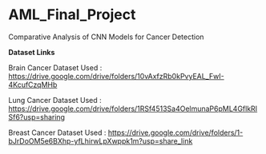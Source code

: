 # AML_Final_Project
Comparative Analysis of CNN Models for Cancer Detection

**Dataset Links**

Brain Cancer Dataset Used : https://drive.google.com/drive/folders/10vAxfzRb0kPvyEAL_FwI-4KcufCzqMHb

Lung Cancer Dataset Used : https://drive.google.com/drive/folders/1RSf4513Sa4OelmunaP6pML4GflkRISf6?usp=sharing

Breast Cancer Dataset Used : https://drive.google.com/drive/folders/1-bJrDoOM5e6BXhp-yfLhirwLpXwppk1m?usp=share_link
